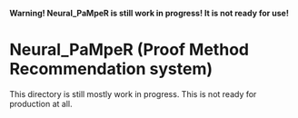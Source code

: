 **Warning! Neural_PaMpeR is still work in progress! It is not ready for use!**

# Neural_PaMpeR (Proof Method Recommendation system)

This directory is still mostly work in progress.
This is not ready for production at all.
